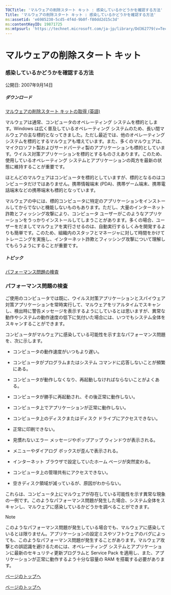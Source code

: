 ```yaml
---
TOCTitle: 'マルウェアの削除スタート キット : 感染しているかどうかを確認する方法'
Title: 'マルウェアの削除スタート キット : 感染しているかどうかを確認する方法'
ms:assetid: 'e6985230-5cd5-4f4d-9b0f-f80dd2d15c3d'
ms:contentKeyID: 19871725
ms:mtpsurl: 'https://technet.microsoft.com/ja-jp/library/Dd362779(v=TechNet.10)'
---
```


マルウェアの削除スタート キット
===============================

### 感染しているかどうかを確認する方法

公開日: 2007年9月14日

##### ダウンロード

[マルウェアの削除スタート キットの取得 (英語)](http://go.microsoft.com/fwlink/?linkid=93108)

マルウェアは通常、コンピュータのオペレーティング システムを標的とします。Windows は広く普及しているオペレーティング システムのため、長い間マルウェアの主な標的となってきました。ただし最近では、他のオペレーティング システムを標的とするマルウェアも増えています。また、多くのマルウェアは、マイクロソフト製およびサードパーティ製のアプリケーションも標的としています。ウイルス対策アプリケーションを標的とするものさえあります。このため、使用しているオペレーティング システムとアプリケーションの両方を最新の状態に維持することが重要です。

ほとんどのマルウェアはコンピュータを標的としていますが、標的となるのはコンピュータだけではありません。携帯情報端末 (PDA)、携帯ゲーム端末、携帯電話端末などの携帯端末も標的となっています。

マルウェアの中には、標的コンピュータに特定のアプリケーションをインストールしてからでないと機能しないものもあります。ただし、大量のインターネット詐欺とフィッシング攻撃により、コンピュータ ユーザーがこのようなアプリケーションをうっかりインストールしてしまうことがあります。多くの場合、ユーザーをだましてマルウェアを実行させるのは、自動実行するしくみを開発するよりも簡単です。このため、組織内のスタッフとマネージャに対して時間をかけてトレーニングを実施し、インターネット詐欺とフィッシング攻撃について理解してもらうようにすることが重要です。

##### トピック

[](#ebae)[パフォーマンス問題の検査](#ebae)

### パフォーマンス問題の検査

ご使用のコンピュータでは既に、ウイルス対策アプリケーションとスパイウェア対策アプリケーションを常時実行して、マルウェアをリアルタイムでスキャンし、検出時に警告メッセージを表示するようにしているとは思いますが、異常な動作やシステムの動作速度の低下に気付いた場合には、いつでもシステム全体をスキャンすることができます。

コンピュータがマルウェアに感染している可能性を示す主なパフォーマンス問題を、次に示します。

-   コンピュータの動作速度がいつもより遅い。

-   コンピュータがプログラムまたはシステム コマンドに応答しないことが頻繁にある。

-   コンピュータが動作しなくなり、再起動しなければならないことがよくある。

-   コンピュータが勝手に再起動され、その後正常に動作しない。

-   コンピュータ上でアプリケーションが正常に動作しない。

-   コンピュータ上のディスクまたはディスク ドライブにアクセスできない。

-   正常に印刷できない。

-   見慣れないエラー メッセージやポップアップ ウィンドウが表示される。

-   メニューやダイアログ ボックスが歪んで表示される。

-   インターネット ブラウザで設定していたホーム ページが突然変わる。

-   コンピュータ上の管理共有にアクセスできない。

-   空きディスク領域が減っているが、原因がわからない。

これらは、コンピュータ上にマルウェアが存在している可能性を示す異常な現象の一例です。このようなパフォーマンス問題が発生した場合、システム全体をスキャンし、マルウェアに感染しているかどうかを調べることができます。

> [!Note]
> このようなパフォーマンス問題が発生している場合でも、マルウェアに感染しているとは限りません。アプリケーションの設定ミスやソフトウェアのバグによっても、このようなパフォーマンス問題が発生することがあります。マルウェア攻撃との誤認識を避けるためには、オペレーティング システムとアプリケーションに最新のセキュリティ更新プログラムと Service Pack を適用し、また、アプリケーションが正常に動作するよう十分な容量の RAM を搭載する必要があります。

[](#mainsection)[ページのトップへ](#mainsection)

[](#mainsection)[ページのトップへ](#mainsection)
